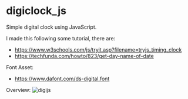 # digiclock_js

Simple digital clock using JavaScript.

I made this following some tutorial, there are:
- https://www.w3schools.com/js/tryit.asp?filename=tryjs_timing_clock
- https://techfunda.com/howto/823/get-day-name-of-date

Font Asset:
- https://www.dafont.com/ds-digital.font

Overview:
![digijs](https://user-images.githubusercontent.com/62123569/170007414-48a4d967-c219-4082-80d4-d3b2b685b7b8.png)
